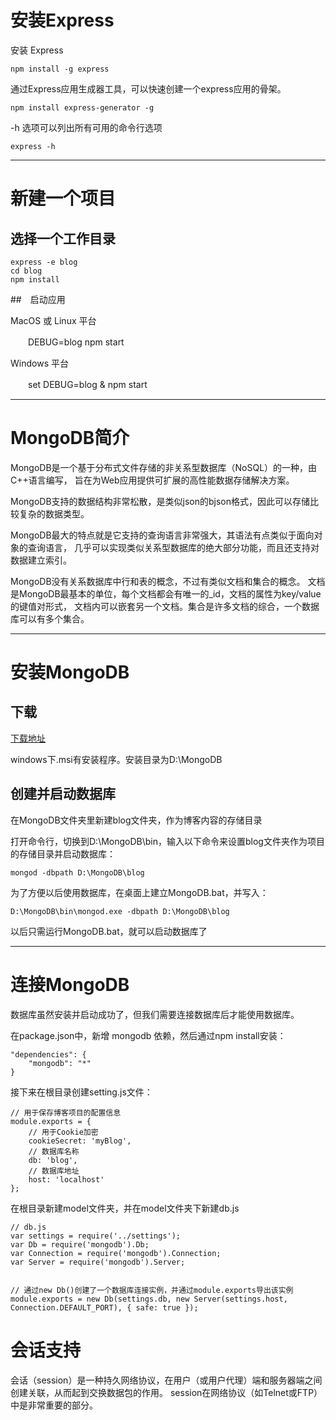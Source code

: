 # 安装Express

安装 Express

    npm install -g express
    
通过Express应用生成器工具，可以快速创建一个express应用的骨架。    
    
    npm install express-generator -g
    
-h 选项可以列出所有可用的命令行选项

    express -h
    
---
    
# 新建一个项目

## 选择一个工作目录

    express -e blog
    cd blog
    npm install
    
##　启动应用

MacOS 或 Linux 平台

　　DEBUG=blog npm start

Windows 平台

　　set DEBUG=blog & npm start

---

# MongoDB简介

MongoDB是一个基于分布式文件存储的非关系型数据库（NoSQL）的一种，由C++语言编写，
旨在为Web应用提供可扩展的高性能数据存储解决方案。

MongoDB支持的数据结构非常松散，是类似json的bjson格式，因此可以存储比较复杂的数据类型。

MongoDB最大的特点就是它支持的查询语言非常强大，其语法有点类似于面向对象的查询语言，
几乎可以实现类似关系型数据库的绝大部分功能，而且还支持对数据建立索引。

MongoDB没有关系数据库中行和表的概念，不过有类似文档和集合的概念。
文档是MongoDB最基本的单位，每个文档都会有唯一的_id，文档的属性为key/value的键值对形式，
文档内可以嵌套另一个文档。集合是许多文档的综合，一个数据库可以有多个集合。

---

# 安装MongoDB

## 下载

[下载地址](https://www.mongodb.org/)

windows下.msi有安装程序。安装目录为D:\MongoDB

## 创建并启动数据库

在MongoDB文件夹里新建blog文件夹，作为博客内容的存储目录

打开命令行，切换到D:\MongoDB\bin，输入以下命令来设置blog文件夹作为项目的存储目录并启动数据库：

    mongod -dbpath D:\MongoDB\blog
    
为了方便以后使用数据库，在桌面上建立MongoDB.bat，并写入：

    D:\MongoDB\bin\mongod.exe -dbpath D:\MongoDB\blog
    
以后只需运行MongoDB.bat，就可以启动数据库了

---

# 连接MongoDB

数据库虽然安装并启动成功了，但我们需要连接数据库后才能使用数据库。

在package.json中，新增 mongodb 依赖，然后通过npm install安装：

    "dependencies": {
        "mongodb": "*"
    }
    
接下来在根目录创建setting.js文件：

    // 用于保存博客项目的配置信息
    module.exports = {
        // 用于Cookie加密
        cookieSecret: 'myBlog',
        // 数据库名称
        db: 'blog',
        // 数据库地址                      
        host: 'localhost'
    };
    
在根目录新建model文件夹，并在model文件夹下新建db.js

    // db.js
    var settings = require('../settings');
    var Db = require('mongodb').Db;
    var Connection = require('mongodb').Connection;
    var Server = require('mongodb').Server;


    // 通过new Db()创建了一个数据库连接实例，并通过module.exports导出该实例
    module.exports = new Db(settings.db, new Server(settings.host, Connection.DEFAULT_PORT), { safe: true });
    
    
# 会话支持

会话（session）是一种持久网络协议，在用户（或用户代理）端和服务器端之间创建关联，从而起到交换数据包的作用。
session在网络协议（如Telnet或FTP）中是非常重要的部分。




    


